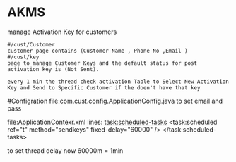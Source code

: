 # AKMS
manage Activation Key for customers



    #/cust/Customer
    customer page contains (Customer Name , Phone No ,Email )
    #/cust/key
    page to manage Customer Keys and the default status for post activation key is (Not Sent).

    every 1 min the thread check activation Table to Select New Activation Key and Send to Specific Customer if the doen't have that key
   
  
#Configration
file:com.cust.config.ApplicationConfig.java
to set email and pass

file:ApplicationContexr.xml
lines:<bean id="t" class="com.cust.service.ScheduledTasks">
	</bean>
	<task:scheduled-tasks>
		<task:scheduled ref="t" method="sendkeys" fixed-delay="60000" />
	</task:scheduled-tasks>
	
to set thread delay now 60000m = 1min
